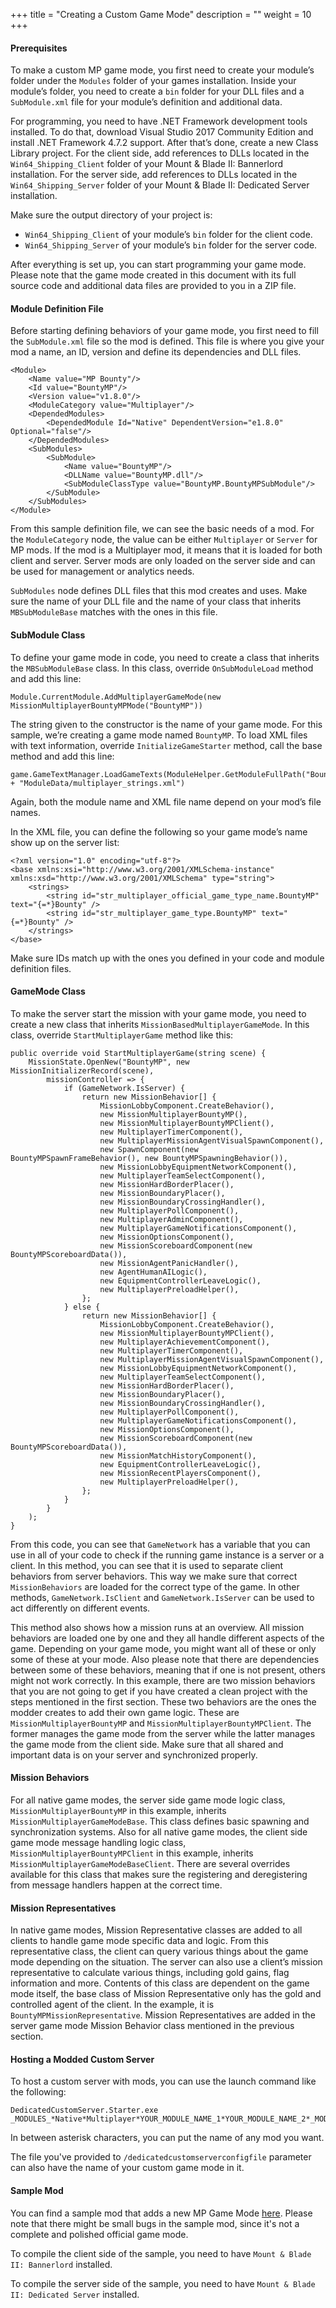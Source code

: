 +++
title = "Creating a Custom Game Mode"
description = ""
weight = 10
+++

#### Prerequisites
To make a custom MP game mode, you first need to create your module’s folder under the `Modules` folder of your games installation. Inside your module’s folder, you need to create a `bin` folder for your DLL files and a `SubModule.xml` file for your module’s definition and additional data.

For programming, you need to have .NET Framework development tools installed. To do that, download Visual Studio 2017 Community Edition and install .NET Framework 4.7.2 support. After that’s done, create a new Class Library project. For the client side, add references to DLLs located in the `Win64_Shipping_Client` folder of your Mount & Blade II: Bannerlord installation. For the server side, add references to DLLs located in the `Win64_Shipping_Server` folder of your Mount & Blade II: Dedicated Server installation.

Make sure the output directory of your project is:

* `Win64_Shipping_Client` of your module’s `bin` folder for the client code.
* `Win64_Shipping_Server` of your module’s `bin` folder for the server code.

After everything is set up, you can start programming your game mode.
Please note that the game mode created in this document with its full source code and additional data files are provided to you in a ZIP file.

#### Module Definition File
Before starting defining behaviors of your game mode, you first need to fill the `SubModule.xml` file so the mod is defined. This file is where you give your mod a name, an ID, version and define its dependencies and DLL files.

	<Module>
		<Name value="MP Bounty"/>
		<Id value="BountyMP"/>
		<Version value="v1.8.0"/>
		<ModuleCategory value="Multiplayer"/>
		<DependedModules>
			<DependedModule Id="Native" DependentVersion="e1.8.0" Optional="false"/>
		</DependedModules>
		<SubModules>
			<SubModule>
				<Name value="BountyMP"/>
				<DLLName value="BountyMP.dll"/>
				<SubModuleClassType value="BountyMP.BountyMPSubModule"/>
			</SubModule>
		</SubModules>
	</Module>

From this sample definition file, we can see the basic needs of a mod. For the `ModuleCategory` node, the value can be either `Multiplayer` or `Server` for MP mods. If the mod is a Multiplayer mod, it means that it is loaded for both client and server. Server mods are only loaded on the server side and can be used for management or analytics needs.

`SubModules` node defines DLL files that this mod creates and uses. Make sure the name of your DLL file and the name of your class that inherits `MBSubModuleBase` matches with the ones in this file.

#### SubModule Class
To define your game mode in code, you need to create a class that inherits the `MBSubModuleBase` class. In this class, override `OnSubModuleLoad` method and add this line:

	Module.CurrentModule.AddMultiplayerGameMode(new MissionMultiplayerBountyMPMode("BountyMP"))

The string given to the constructor is the name of your game mode. For this sample, we’re creating a game mode named `BountyMP`. To load XML files with text information, override `InitializeGameStarter` method, call the base method and add this line:

	game.GameTextManager.LoadGameTexts(ModuleHelper.GetModuleFullPath("BountyMP") + "ModuleData/multiplayer_strings.xml")

Again, both the module name and XML file name depend on your mod’s file names.

In the XML file, you can define the following so your game mode’s name show up on the server list:

	<?xml version="1.0" encoding="utf-8"?>
	<base xmlns:xsi="http://www.w3.org/2001/XMLSchema-instance" xmlns:xsd="http://www.w3.org/2001/XMLSchema" type="string">
		<strings>
			<string id="str_multiplayer_official_game_type_name.BountyMP" text="{=*}Bounty" />
			<string id="str_multiplayer_game_type.BountyMP" text="{=*}Bounty" />
		</strings>
	</base>

Make sure IDs match up with the ones you defined in your code and module definition files.

#### GameMode Class
To make the server start the mission with your game mode, you need to create a new class that inherits `MissionBasedMultiplayerGameMode`. In this class, override `StartMultiplayerGame` method like this:

	public override void StartMultiplayerGame(string scene) {
		MissionState.OpenNew("BountyMP", new MissionInitializerRecord(scene),
			missionController => {
				if (GameNetwork.IsServer) {
					return new MissionBehavior[] {
						MissionLobbyComponent.CreateBehavior(),
						new MissionMultiplayerBountyMP(),
						new MissionMultiplayerBountyMPClient(),
						new MultiplayerTimerComponent(),
						new MultiplayerMissionAgentVisualSpawnComponent(),
						new SpawnComponent(new BountyMPSpawnFrameBehavior(), new BountyMPSpawningBehavior()),
						new MissionLobbyEquipmentNetworkComponent(),
						new MultiplayerTeamSelectComponent(),
						new MissionHardBorderPlacer(),
						new MissionBoundaryPlacer(),
						new MissionBoundaryCrossingHandler(),
						new MultiplayerPollComponent(),
						new MultiplayerAdminComponent(),
						new MultiplayerGameNotificationsComponent(),
						new MissionOptionsComponent(),
						new MissionScoreboardComponent(new BountyMPScoreboardData()),
						new MissionAgentPanicHandler(),
						new AgentHumanAILogic(),
						new EquipmentControllerLeaveLogic(),
						new MultiplayerPreloadHelper(),
					};
				} else {
					return new MissionBehavior[] {
						MissionLobbyComponent.CreateBehavior(),
						new MissionMultiplayerBountyMPClient(),
						new MultiplayerAchievementComponent(),
						new MultiplayerTimerComponent(),
						new MultiplayerMissionAgentVisualSpawnComponent(),
						new MissionLobbyEquipmentNetworkComponent(),
						new MultiplayerTeamSelectComponent(),
						new MissionHardBorderPlacer(),
						new MissionBoundaryPlacer(),
						new MissionBoundaryCrossingHandler(),
						new MultiplayerPollComponent(),
						new MultiplayerGameNotificationsComponent(),
						new MissionOptionsComponent(),
						new MissionScoreboardComponent(new BountyMPScoreboardData()),
						new MissionMatchHistoryComponent(),
						new EquipmentControllerLeaveLogic(),
						new MissionRecentPlayersComponent(),
						new MultiplayerPreloadHelper(),
					};
				}
			}
		);
	}

From this code, you can see that `GameNetwork` has a variable that you can use in all of your code to check if the running game instance is a server or a client. In this method, you can see that it is used to separate client behaviors from server behaviors. This way we make sure that correct `MissionBehaviors` are loaded for the correct type of the game. In other methods, `GameNetwork.IsClient` and `GameNetwork.IsServer` can be used to act differently on different events.

This method also shows how a mission runs at an overview. All mission behaviors are loaded one by one and they all handle different aspects of the game. Depending on your game mode, you might want all of these or only some of these at your mode. Also please note that there are dependencies between some of these behaviors, meaning that if one is not present, others might not work correctly.  In this example, there are two mission behaviors that you are not going to get if you have created a clean project with the steps mentioned in the first section. These two behaviors are the ones the modder creates to add their own game logic. These are `MissionMultiplayerBountyMP` and `MissionMultiplayerBountyMPClient`. The former manages the game mode from the server while the latter manages the game mode from the client side. Make sure that all shared and important data is on your server and synchronized properly.

#### Mission Behaviors
For all native game modes, the server side game mode logic class, `MissionMultiplayerBountyMP` in this example, inherits `MissionMultiplayerGameModeBase`. This class defines basic spawning and synchronization systems. Also for all native game modes, the client side game mode message handling logic class, `MissionMultiplayerBountyMPClient` in this example, inherits `MissionMultiplayerGameModeBaseClient`. There are several overrides available for this class that makes sure the registering and deregistering from message handlers happen at the correct time.

#### Mission Representatives
In native game modes, Mission Representative classes are added to all clients to handle game mode specific data and logic. From this representative class, the client can query various things about the game mode depending on the situation. The server can also use a client’s mission representative to calculate various things, including gold gains, flag information and more. Contents of this class are dependent on the game mode itself, the base class of Mission Representative only has the gold and controlled agent of the client. In the example, it is `BountyMPMissionRepresentative`. Mission Representatives are added in the server game mode Mission Behavior class mentioned in the previous section.

#### Hosting a Modded Custom Server
To host a custom server with mods, you can use the launch command like the following:

	DedicatedCustomServer.Starter.exe _MODULES_*Native*Multiplayer*YOUR_MODULE_NAME_1*YOUR_MODULE_NAME_2*_MODULES_

In between asterisk characters, you can put the name of any mod you want.

The file you've provided to `/dedicatedcustomserverconfigfile` parameter can also have the name of your custom game mode in it.

#### Sample Mod
You can find a sample mod that adds a new MP Game Mode [here](https://download.taleworlds.com/BountyMP.zip). Please note that there might be small bugs in the sample mod, since it's not a complete and polished official game mode.

To compile the client side of the sample, you need to have `Mount & Blade II: Bannerlord` installed.

To compile the server side of the sample, you need to have `Mount & Blade II: Dedicated Server` installed.

